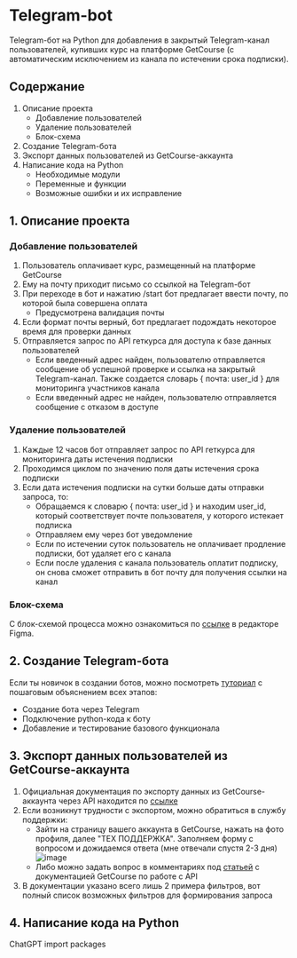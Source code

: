 # Telegram-bot
Telegram-бот на Python для добавления в закрытый Telegram-канал пользователей, купивших курс на платформе GetCourse (с автоматическим исключением из канала по истечении срока подписки).

## Содержание
1. Описание проекта
   * Добавление пользователей
   * Удаление пользователей
   * Блок-схема
2. Создание Telegram-бота
3. Экспорт данных пользователей из GetCourse-аккаунта
4. Написание кода на Python
   * Необходимые модули
   * Переменные и функции
   * Возможные ошибки и их исправление

## 1. Описание проекта
### Добавление пользователей
1. Пользователь оплачивает курс, размещенный на платформе GetCourse
2. Ему на почту приходит письмо со ссылкой на Telegram-бот
3. При переходе в бот и нажатию /start бот предлагает ввести почту, по которой была совершена оплата
   * Предусмотрена валидация почты
4. Если формат почты верный, бот предлагает подождать некоторое время для проверки данных
5. Отправляется запрос по API геткурса для доступа к базе данных пользователей
   * Если введенный адрес найден, пользователю отправляется сообщение об успешной проверке и ссылка на закрытый Telegram-канал. Также создается словарь { почта: user_id } для мониторинга участников канала
   * Если введенный адрес не найден, пользователю отправляется сообщение с отказом в доступе

### Удаление пользователей 
1. Каждые 12 часов бот отправляет запрос по API геткурса для мониторинга даты истечения подписки
2. Проходимся циклом по значению поля даты истечения срока подписки
3. Если дата истечения подписки на сутки больше даты отправки запроса, то:
   * Обращаемся к словарю { почта: user_id } и находим user_id, который соответствует почте пользователя, у которого истекает подписка
   * Отправляем ему через бот уведомление 
   * Если по истечении суток пользователь не оплачивает продление подписки, бот удаляет его с канала
   * Если после удаления с канала пользователь оплатит подписку, он снова сможет отправить в бот почту для получения ссылки на канал
   
### Блок-схема
С блок-схемой процесса можно ознакомиться по [ссылке](https://www.figma.com/file/vk5goxBekCe76VYQknLBfa/Telegram-bot-Srorytellers?node-id=0%3A1&t=4GVCBki4ZLzEB6SD-1) в редакторе Figma.

## 2. Создание Telegram-бота
Если ты новичок в создании ботов, можно посмотреть [туториал](https://youtu.be/HodO2eBEz_8) с пошаговым объяснением всех этапов:
   * Создание бота через Telegram
   * Подключение python-кода к боту
   * Добавление и тестирование базового функционала 

## 3. Экспорт данных пользователей из GetCourse-аккаунта
1. Официальная документация по экспорту данных из GetCourse-аккаунта через API находится по [ссылке](https://getcourse.ru/help/api#users)
2. Если возникнут трудности с экспортом, можно обратиться в службу поддержки:
   * Зайти на страницу вашего аккаунта в GetCourse, нажать на фото профиля, далее "ТЕХ ПОДДЕРЖКА". Заполняем форму с вопросом и дожидаемся ответа (мне отвечали спустя 2-3 дня)
   ![image](https://user-images.githubusercontent.com/106590110/233807112-1c77822b-f6d5-4216-a777-d9597db1e788.png)
   *  Либо можно задать вопрос в комментариях под [статьей](https://getcourse.ru/blog/276212) с документацией GetCourse по работе с API
3. В документации указано всего лишь 2 примера фильтров, вот полный список возможных фильтров для формирования запроса

## 4. Написание кода на Python
ChatGPT
import packages
